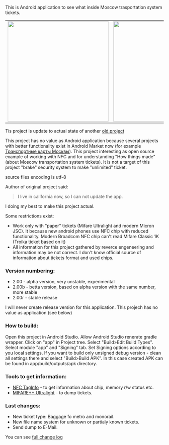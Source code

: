 This is Android application to see what inside Moscow trasportation system tickets.

<table>
  <tr>
    <td> <img src="https://github.com/mvbasov/Ticket-Info/wiki/images/Ticket-Info.3.0b-Ticket.jpg" width="320"/> </td>
    <td> <img src="https://github.com/mvbasov/Ticket-Info/wiki/images/Ticket-Info.3.0b-IC.jpg" width="320"/> </td>
    <td> <img src="https://github.com/mvbasov/Ticket-Info/wiki/images/Ticket-Info.3.0b-Dump.jpg" width="320"/> </td>
  </tr>
</table>

Tis project is update to actual state of another [old project](https://github.com/ValleZ/Ticket-Info.git)

This project has no value as Android application because several projects with better functionality exist in Android Market now (for example [Транспортные карты Москвы](https://play.google.com/store/apps/details?id=eu.dedb.nfc.moscow)).
This project interesting as open source example of working with NFC and for understanding "How things made" (about Moscow transportation system tickets). It is not a target of this project "brake" security system to make "unlimited" ticket.

source files encoding is utf-8

Author of original project said:
> I live in california now, so I can not update the app.

I doing my best to make this project actual.

Some restrictions exist:

* Work only with "paper" tickets (Mifare Ultralight and modern Micron JSC). It because new android phones use NFC chip with reduced functionality. Modern Broadcom NFC chip can't read Mifare Classic 1K (Troika ticket based on it)
* All information for this project gathered by reverce engeneering and information may be not correct. I don't know official source of information about tickets format and used chips. 

### Version numbering:

* 2.00  - alpha version, very unstable, experimental
* 2.00b - betta version, based on alpha version with the same number, more stable
* 2.00r - stable release

I will never create release version for this application. This projech has no value as application (see below)

### How to build:

Open this project in Android Studio. Allow Android Studio renerate gradle wrapper. Click on "app" in Project tree. Select "Build>Edit Build Types". Select module "app" and "Signing" tab.
Set Signing options according to you local settings. If you want to build only unsigned debug version - clean all settings there and select "Build>Build APK". In this case created APK can be found in app/build/outputs/apk directory.

### Tools to get information:

* [NFC TagInfo](https://play.google.com/store/apps/details?id=at.mroland.android.apps.nfctaginfo) - to get information about chip, memory r/w status etc.
* [MIFARE++ Ultralight](https://play.google.com/store/apps/details?id=com.samsung.sprc.fileselector) - to dump tickets.

### Last changes:

- New ticket type: Baggage fo metro and monorail.
- New file name system for unknown or partialy known tickets.
- Send dump to E-Mail.

You can see [full change log](https://github.com/mvbasov/Ticket-Info/blob/master/CHANGELOG.md)


